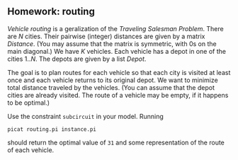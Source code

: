 ## Homework: routing

_Vehicle routing_ is a geralization of the _Traveling Salesman Problem_. There are $N$ cities. Their pairwise (integer) distances are given by a matrix $Distance$. (You may assume that the matrix is symmetric, with 0s on the main diagonal.) We have $K$ vehicles. Each vehicle has a depot in one of the cities $1..N$. The depots are given by a list $Depot$. 

The goal is to plan routes for each vehicle so that each city is visited at least once and each vehicle returns to its original depot. We want to minimize total distance traveled by the vehicles. (You can assume that the depot cities are already visited. The route of a vehicle may be empty, if it happens to be optimal.)

Use the constraint `subcircuit` in your model. Running

```
picat routing.pi instance.pi
```
should return the optimal value of `31` and some representation of the route of each vehicle.

